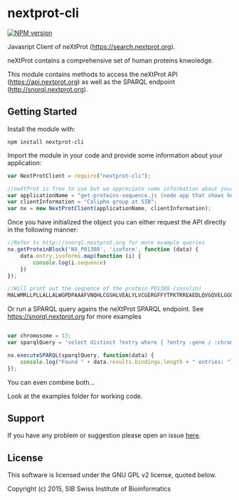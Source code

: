 # nextprot-cli

[![NPM version](http://img.shields.io/npm/v/nextprot-cli.svg)](https://www.npmjs.org/package/nextprot-cli) 

Javasript Client of neXtProt (https://search.nextprot.org). 

neXtProt contains a comprehensive set of human proteins knwoledge.

This module contains methods to access the neXtProt API (https://api.nextprot.org) as well as the SPARQL endpoint (http://snorql.nextprot.org). 


## Getting Started
Install the module with: 
```shell
npm install nextprot-cli
```

Import the module in your code and provide some information about your application:
```javascript
var NextProtClient = require("nextprot-cli");

//neXtProt is free to use but we appreciate some information about your application and who you are :)
var applicationName = "get-proteins-sequence.js (node app that shows how to query the neXtProt API)";
var clientInformation = "Calipho group at SIB";
var nx = new NextProtClient(applicationName, clientInformation);
```

Once you have initialized the object you can either request the API directly in the following manner:
```javascript
//Refer to http://snorql.nextprot.org for more example queries
nx.getProteinBlock('NX_P01308', 'isoform', function (data) {
    data.entry.isoforms.map(function (i) {
        console.log(i.sequence)
    })
});

//Will print out the sequence of the protein P01308 (insulin)
MALWMRLLPLLALLALWGPDPAAAFVNQHLCGSHLVEALYLVCGERGFFYTPKTRREAEDLQVGQVELGGGPGAGSLQPLALEGSLQKRGIVEQCCTSICSLYQLENYCN
```



Or run a SPARQL query agains the neXtProt SPARQL endpoint. See https://snorql.nextprot.org for more examples
```javascript

var chromosome = 13;
var sparqlQuery = 'select distinct ?entry where { ?entry :gene / :chromosome "'+ chromosome +'"^^xsd:string}'

nx.executeSPARQL(sparqlQuery, function(data) {
	console.log("Found " + data.results.bindings.length + " entries: ");
});

```

You can even combine both...

Look at the examples folder for working code.

## Support

If you have any problem or suggestion please open an issue [here](https://github.com/calipho-sib/nextprot-cli/issues).

## License 
This software is licensed under the GNU GPL v2 license, quoted below.

Copyright (c) 2015, SIB Swiss Institute of Bioinformatics
